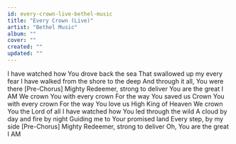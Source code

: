 ```yaml
---
id: every-crown-live-bethel-music
title: "Every Crown (Live)"
artist: "Bethel Music"
album: ""
cover: ""
created: ""
updated: ""
---
```


I have watched how You drove back the sea
That swallowed up my every fear
I have walked from the shore to the deep
And through it all, You were there
[Pre-Chorus]
Mighty Redeemer, strong to deliver
You are the great I AM
We crown You with every crown
For the way You saved us
Crown You with every crown
For the way You love us
High King of Heaven
We crown You the Lord of all
I have watched how You led through the wild
A cloud by day and fire by night
Guiding me to Your promised land
Every step, by my side
[Pre-Chorus]
Mighty Redeemer, strong to deliver
Oh, You are the great I AM